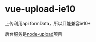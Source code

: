 # vue-upload-ie10

上传利用api formData，所以只能兼容ie10+

后台服务是[node-upload](https://github.com/nsnds/node-upload)项目
